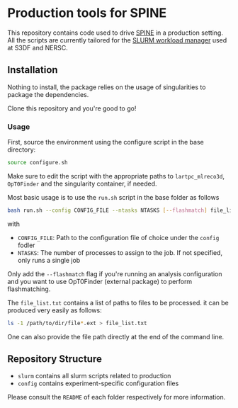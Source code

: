 # Production tools for SPINE

This repository contains code used to drive [SPINE](https://github.com/DeepLearnPhysics/spine) in a production setting. All the scripts are currently tailored for the [SLURM workload manager](https://en.wikipedia.org/wiki/Slurm_Workload_Manager) used at S3DF and NERSC.

## Installation
Nothing to install, the package relies on the usage of singularities to package the dependencies.

Clone this repository and you're good to go!

### Usage
First, source the environment using the configure script in the base directory:
```bash
source configure.sh
```
Make sure to edit the script with the appropriate paths to `lartpc_mlreco3d`, `OpT0Finder` and the singularity container, if needed.

Most basic usage is to use the `run.sh` script in the base folder as follows
```bash
bash run.sh --config CONFIG_FILE --ntasks NTASKS [--flashmatch] file_list.txt
```
with
- `CONFIG_FILE`: Path to the configuration file of choice under the `config` fodler
- `NTASKS`: The number of processes to assign to the job. If not specified, only runs a single job

Only add the `--flashmatch` flag if you're running an analysis configuration and you want to use OpT0Finder (external package) to perform flashmatching.

The `file_list.txt` contains a list of paths to files to be processed. it can be produced very easily as follows:
```bash
ls -1 /path/to/dir/file*.ext > file_list.txt
```
One can also provide the file path directly at the end of the command line.

## Repository Structure
* `slurm` contains all slurm scripts related to production
* `config` contains experiment-specific configuration files

Please consult the `README` of each folder respectively for more information.
